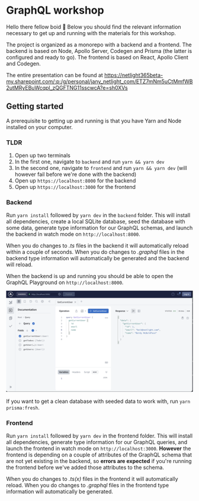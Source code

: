 # GraphQL workshop
Hello there fellow boid 👋
Below you should find the relevant information necessary to get up and running with the materials for this workshop.

The project is organized as a monorepo with a backend and a frontend. The backend is based on Node, Apollo Server, Codegen and Prisma (the latter is configured and ready to go). The frontend is based on React, Apollo Client and Codegen.

The entire presentation can be found at https://netlight365beta-my.sharepoint.com/:p:/g/personal/jany_netlight_com/ETZ7mNm5uCtMmfWB2utMRyEBuWcqpl_zQGFTNG11sscwcA?e=sh0XVs

## Getting started

A prerequisite to getting up and running is that you have Yarn and Node installed on your computer. 

### TLDR
1. Open up two terminals
2. In the first one, navigate to `backend` and run `yarn && yarn dev`
3. In the second one, navigate to `frontend` and run `yarn && yarn dev` (will however fail before we're done with the backend)
4. Open up `https://localhost:8000` for the backend
5. Open up `https://localhost:3000` for the frontend

### Backend
Run `yarn install` followed by `yarn dev` in the `backend` folder. This will install all dependencies, create a local SQLite database, seed the database with some data, generate type information for our GraphQL schemas, and launch the backend in watch mode on `http://localhost:8000`.

When you do changes to _.ts_ files in the backend it will automatically reload within a couple of seconds. When you do changes to _.graphql_ files in the backend type information will automatically be generated and the backend will reload.

When the backend is up and running you should be able to open the GraphQL Playground on `http://localhost:8000`.

![GraphQL Playground](graphql-playground.png)

If you want to get a clean database with seeded data to work with, run `yarn prisma:fresh`.


### Frontend
Run `yarn install` followed by `yarn dev` in the frontend folder. This will install all dependencies, generate type information for our GraphQL queries, and launch the frontend in watch mode on `http://localhost:3000`. **However** the frontend is depending on a couple of attributes of the GraphQL schema that are not yet existing in the backend, so **errors are expected** if you're running the frontend before we've added those attributes to the schema. 

When you do changes to _.ts(x)_ files in the frontend it will automatically reload. When you do changes to _.graphql_ files in the frontend type information will automatically be generated.


